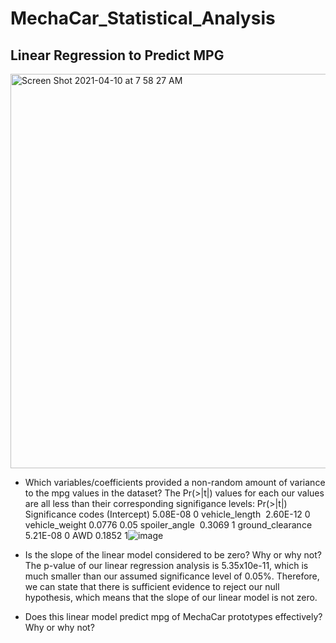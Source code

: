 # MechaCar_Statistical_Analysis
## Linear Regression to Predict MPG
<img width="631" alt="Screen Shot 2021-04-10 at 7 58 27 AM" src="https://user-images.githubusercontent.com/75905911/114269048-9bbd7a00-99d2-11eb-8bc9-17c97fe33f62.png">

* Which variables/coefficients provided a non-random amount of variance to the mpg values in the dataset?
The Pr(>|t|) values for each our values are all less than their corresponding signifigance levels:
	Pr(>|t|)	Significance codes
(Intercept)	5.08E-08	0
vehicle_length 	2.60E-12	0
vehicle_weight	0.0776	0.05
spoiler_angle 	0.3069	1
ground_clearance 	5.21E-08	0
AWD	0.1852	1![image](https://user-images.githubusercontent.com/75905911/114272504-6f125e00-99e4-11eb-9d73-82fb8898af45.png)

* Is the slope of the linear model considered to be zero? Why or why not?
The p-value of our linear regression analysis is 5.35x10e-11, which is much smaller than our assumed significance level of 0.05%. Therefore, we can state that there is sufficient evidence to reject our null hypothesis, which means that the slope of our linear model is not zero.

* Does this linear model predict mpg of MechaCar prototypes effectively? Why or why not?
